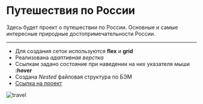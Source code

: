 # Путешествия по России 
Здесь будет проект о путешествии по России. Основные и самые интересные природные достопримечательности России.  
***
* Для создания сеток используются **flex** и **grid** 
* Реализована *адаптивная верстка*
* Ссылкам задано состояние при наведении на них указателя мыши **:hover**
* Создана *Nested* файловая структура по БЭМ
* [Ссылка на проект](https://skredmi.github.io/russian-travel/index.html)

![travel](https://user-images.githubusercontent.com/63904240/209444782-da67526e-8ea6-4df6-8a75-d4aa44a7b2d7.JPG)


